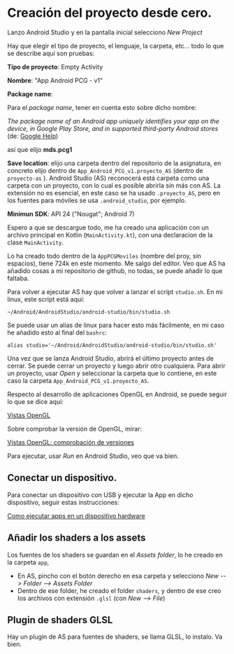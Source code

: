 # Creación del proyecto desde cero.


Lanzo Android Studio y en la pantalla inicial selecciono _New Project_

Hay que elegir el tipo de proyecto, el lenguaje, la carpeta, etc... todo lo que se describe aquí son pruebas:


**Tipo de proyecto**: Empty Activity

**Nombre**: "App Android PCG - v1"

**Package name**:

Para el _package name_, tener en cuenta esto sobre dicho nombre: 

_The package name of an Android app uniquely identifies your app on the device, in Google Play Store, and in supported third-party Android stores_ (de: [Google Help](https://support.google.com/admob/answer/9972781))

así que elijo **mds.pcg1**


**Save location**:  elijo una carpeta dentro del repositorio de la asignatura, en concreto elijo dentro de `App_Android_PCG_v1.proyecto_AS` (dentro de `proyecto-as` ). Android Studio (AS) reconocerá está carpeta como una carpeta con un proyecto, con lo cual es posible abrirla sin más con AS. La extensión no es esencial, en este caso se ha usado `.proyecto_AS`, pero en los fuentes para móviles se usa `.android_studio`, por ejemplo.

**Minimun SDK**: API 24 ("Nougat"; Android 7)

Espero a que se descargue todo, me ha creado una aplicación con un archivo principal en Kotlin (`MainActivity.kt`), con una declaracion de la clase `MainActivity`.


Lo ha creado todo dentro de la `AppPCGMoviles` (nombre del proy, sin espacios), tiene 724k en este momento. Me salgo del editor. Veo que AS ha añadido cosas a mi repositorio de github, no todas, se puede añadir lo que faltaba.

Para volver a ejecutar AS hay que volver a lanzar el script `studio.sh`. En mi linux, este script está aquí:

```
~/Android/AndroidStudio/android-studio/bin/studio.sh
```

Se puede usar un alias de linux para hacer esto más fácilmente, en mi caso he añadido esto al final del `bashrc`:

```
alias studio='~/Android/AndroidStudio/android-studio/bin/studio.sh'
```

Una vez que se lanza Android Studio, abrirá el último proyecto antes de cerrar. Se puede cerrar un proyecto y luego abrir otro cualquiera. Para abrir un proyecto, usar _Open_ y seleccionar la carpeta que lo contiene, en este caso la carpeta `App_Android_PCG_v1.proyecto_AS`.


Respecto al desarrollo de aplicaciones OpenGL en Android, se puede seguir lo que se dice aquí:

[Vistas OpenGL](https://developer.android.com/develop/ui/views/graphics/opengl)

Sobre comprobar la versión de OpenGL, mirar:

[Vistas OpenGL: comprobación de versiones](https://developer.android.com/develop/ui/views/graphics/opengl/about-opengl#version-check)


Para ejecutar, usar _Run_ en Android Studio, veo que va bien.


## Conectar un dispositivo.

Para conectar un dispositivo con USB y ejecutar la App en dicho dispositivo, seguir estas instrucciones:

[Como ejecutar apps en un dispositivo hardware](https://developer.android.com/studio/run/device?hl=es-419)

## Añadir los shaders a los assets 

Los fuentes de los shaders se guardan en el _Assets folder_, lo he creado en la carpeta `app`,

- En AS, pincho con el botón derecho en esa carpeta y selecciono _New --> Folder --> Assets Folder_
- Dentro de ese folder, he creado el folder `shaders`, y dentro de ese creo los archivos con extensión `.glsl` (con _New --> File_)
 

## Plugin de shaders GLSL

Hay un plugin de AS para fuentes de shaders, se llama GLSL, lo instalo. Va bien.
















